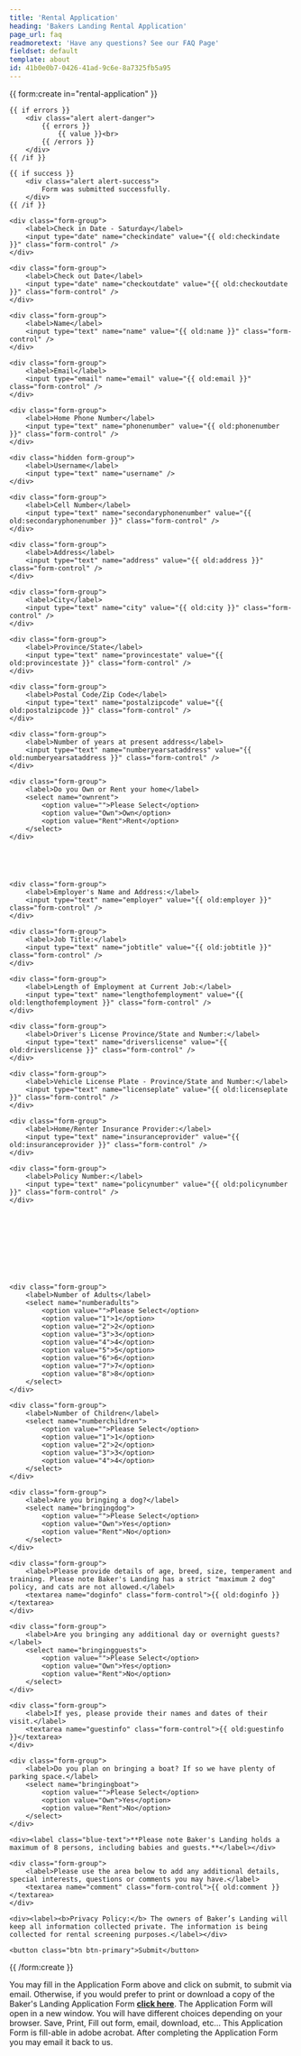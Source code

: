 ```yaml
---
title: 'Rental Application'
heading: 'Bakers Landing Rental Application'
page_url: faq
readmoretext: 'Have any questions? See our FAQ Page'
fieldset: default
template: about
id: 41b0e0b7-0426-41ad-9c6e-8a7325fb5a95
---
```

<article class="content">
{{ form:create in="rental-application" }}

    {{ if errors }}
        <div class="alert alert-danger">
            {{ errors }}
                {{ value }}<br>
            {{ /errors }}
        </div>
    {{ /if }}

    {{ if success }}
        <div class="alert alert-success">
            Form was submitted successfully.
        </div>
    {{ /if }}

    <div class="form-group">
        <label>Check in Date - Saturday</label>
        <input type="date" name="checkindate" value="{{ old:checkindate }}" class="form-control" />
    </div>

    <div class="form-group">
        <label>Check out Date</label>
        <input type="date" name="checkoutdate" value="{{ old:checkoutdate }}" class="form-control" />
    </div>

    <div class="form-group">
        <label>Name</label>
        <input type="text" name="name" value="{{ old:name }}" class="form-control" />
    </div>

    <div class="form-group">
        <label>Email</label>
        <input type="email" name="email" value="{{ old:email }}" class="form-control" />
    </div>

    <div class="form-group">
        <label>Home Phone Number</label>
        <input type="text" name="phonenumber" value="{{ old:phonenumber }}" class="form-control" />
    </div>

    <div class="hidden form-group">
        <label>Username</label>
        <input type="text" name="username" />
    </div>

    <div class="form-group">
        <label>Cell Number</label>
        <input type="text" name="secondaryphonenumber" value="{{ old:secondaryphonenumber }}" class="form-control" />
    </div>

    <div class="form-group">
        <label>Address</label>
        <input type="text" name="address" value="{{ old:address }}" class="form-control" />
    </div>

    <div class="form-group">
        <label>City</label>
        <input type="text" name="city" value="{{ old:city }}" class="form-control" />
    </div>

    <div class="form-group">
        <label>Province/State</label>
        <input type="text" name="provincestate" value="{{ old:provincestate }}" class="form-control" />
    </div>

    <div class="form-group">
        <label>Postal Code/Zip Code</label>
        <input type="text" name="postalzipcode" value="{{ old:postalzipcode }}" class="form-control" />
    </div>

    <div class="form-group">
        <label>Number of years at present address</label>
        <input type="text" name="numberyearsataddress" value="{{ old:numberyearsataddress }}" class="form-control" />
    </div>

    <div class="form-group">
        <label>Do you Own or Rent your home</label>
        <select name="ownrent">
            <option value="">Please Select</option>
            <option value="Own">Own</option>
            <option value="Rent">Rent</option>
        </select>
    </div>





    <div class="form-group">
        <label>Employer's Name and Address:</label>
        <input type="text" name="employer" value="{{ old:employer }}" class="form-control" />
    </div>

    <div class="form-group">
        <label>Job Title:</label>
        <input type="text" name="jobtitle" value="{{ old:jobtitle }}" class="form-control" />
    </div>

    <div class="form-group">
        <label>Length of Employment at Current Job:</label>
        <input type="text" name="lengthofemployment" value="{{ old:lengthofemployment }}" class="form-control" />
    </div>

    <div class="form-group">
        <label>Driver's License Province/State and Number:</label>
        <input type="text" name="driverslicense" value="{{ old:driverslicense }}" class="form-control" />
    </div>

    <div class="form-group">
        <label>Vehicle License Plate - Province/State and Number:</label>
        <input type="text" name="licenseplate" value="{{ old:licenseplate }}" class="form-control" />
    </div>

    <div class="form-group">
        <label>Home/Renter Insurance Provider:</label>
        <input type="text" name="insuranceprovider" value="{{ old:insuranceprovider }}" class="form-control" />
    </div>

    <div class="form-group">
        <label>Policy Number:</label>
        <input type="text" name="policynumber" value="{{ old:policynumber }}" class="form-control" />
    </div>










    <div class="form-group">
        <label>Number of Adults</label>
        <select name="numberadults">
            <option value="">Please Select</option>
            <option value="1">1</option>
            <option value="2">2</option>
            <option value="3">3</option>
            <option value="4">4</option>
            <option value="5">5</option>
            <option value="6">6</option>
            <option value="7">7</option>
            <option value="8">8</option>
        </select>
    </div>

    <div class="form-group">
        <label>Number of Children</label>
        <select name="numberchildren">
            <option value="">Please Select</option>
            <option value="1">1</option>
            <option value="2">2</option>
            <option value="3">3</option>
            <option value="4">4</option>
        </select>
    </div>

    <div class="form-group">
        <label>Are you bringing a dog?</label>
        <select name="bringingdog">
            <option value="">Please Select</option>
            <option value="Own">Yes</option>
            <option value="Rent">No</option>
        </select>
    </div>

    <div class="form-group">
        <label>Please provide details of age, breed, size, temperament and training. Please note Baker's Landing has a strict "maximum 2 dog" policy, and cats are not allowed.</label>
        <textarea name="doginfo" class="form-control">{{ old:doginfo }}</textarea>
    </div>

    <div class="form-group">
        <label>Are you bringing any additional day or overnight guests?</label>
        <select name="bringingguests">
            <option value="">Please Select</option>
            <option value="Own">Yes</option>
            <option value="Rent">No</option>
        </select>
    </div>

    <div class="form-group">
        <label>If yes, please provide their names and dates of their visit.</label>
        <textarea name="guestinfo" class="form-control">{{ old:guestinfo }}</textarea>
    </div>

    <div class="form-group">
        <label>Do you plan on bringing a boat? If so we have plenty of parking space.</label>
        <select name="bringingboat">
            <option value="">Please Select</option>
            <option value="Own">Yes</option>
            <option value="Rent">No</option>
        </select>
    </div>

    <div><label class="blue-text">**Please note Baker's Landing holds a maximum of 8 persons, including babies and guests.**</label></div>

    <div class="form-group">
        <label>Please use the area below to add any additional details, special interests, questions or comments you may have.</label>
        <textarea name="comment" class="form-control">{{ old:comment }}</textarea>
    </div>

    <div><label><b>Privacy Policy:</b> The owners of Baker’s Landing will keep all information collected private. The information is being collected for rental screening purposes.</label></div>

    <button class="btn btn-primary">Submit</button>

{{ /form:create }}
</article>
</article>
</section>
<section class="regular">
<article class="content rounded p-3 bright-blue-bg">
 <p class="white-text">You may fill in the Application Form above and click on submit, to submit via email. Otherwise, if you would prefer to print or download a copy of the Baker's Landing Application Form <a href="/Bakers-Landing-Application-Form.pdf"><strong>click here</strong></a>. The Application Form will open in a new window. You will have different choices depending on your browser. Save, Print, Fill out form, email, download, etc… This Application Form is fill-able in adobe acrobat. After completing the Application Form you may email it back to us.</p>
</article>
</section>
